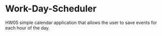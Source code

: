 # Work-Day-Scheduler
HW05
simple calendar application that allows the user to save events for each hour of the day.
